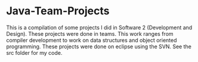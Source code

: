 # Java-Team-Projects
This is a compilation of some projects I did in Software 2 (Development and Design). These projects were done in teams. This work ranges from compiler development to work on data structures and object oriented programming. These projects were done on eclipse using the SVN. See the src folder for my code.
